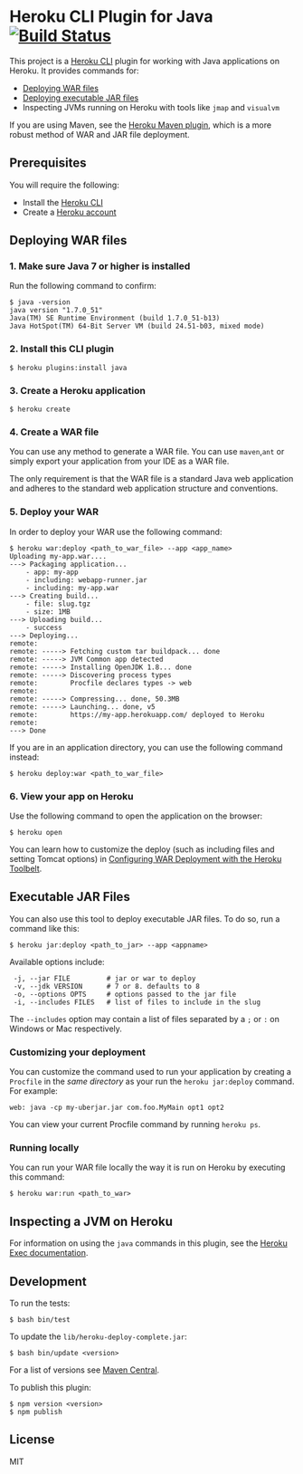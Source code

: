 # Heroku CLI Plugin for Java [![Build Status](https://travis-ci.com/heroku/plugin-java.svg?branch=master)](https://travis-ci.com/heroku/plugin-java)

This project is a [Heroku CLI](https://cli.heroku.com/)
plugin for working with Java applications on Heroku. It provides commands for:

* [Deploying WAR files](https://devcenter.heroku.com/articles/war-deployment)
* [Deploying executable JAR files](#executable-jar-files)
* Inspecting JVMs running on Heroku with tools like `jmap` and `visualvm`

If you are using Maven, see the [Heroku Maven plugin](https://devcenter.heroku.com/articles/deploying-java-applications-with-the-heroku-maven-plugin),
which is a more robust method of WAR and JAR file deployment.

## Prerequisites

You will require the following:

* Install the [Heroku CLI](https://cli.heroku.com/)
* Create a [Heroku account](https://api.heroku.com/signup)

## Deploying WAR files

### 1. Make sure Java 7 or higher is installed

Run the following command to confirm:

```sh-session
$ java -version
java version "1.7.0_51"
Java(TM) SE Runtime Environment (build 1.7.0_51-b13)
Java HotSpot(TM) 64-Bit Server VM (build 24.51-b03, mixed mode)
```

### 2. Install this CLI plugin

```sh-session
$ heroku plugins:install java
```

### 3. Create a Heroku application

```sh-session
$ heroku create
```

### 4. Create a WAR file

You can use any method to generate a WAR file. You can use <code>maven</code>,<code>ant</code> or simply export your application from your IDE as a WAR file.

The only requirement is that the WAR file is a standard Java web application and adheres to the standard web application structure and conventions.

### 5. Deploy your WAR

In order to deploy your WAR use the following command:

```sh-session
$ heroku war:deploy <path_to_war_file> --app <app_name>
Uploading my-app.war....
---> Packaging application...
    - app: my-app
    - including: webapp-runner.jar
    - including: my-app.war
---> Creating build...
    - file: slug.tgz
    - size: 1MB
---> Uploading build...
    - success
---> Deploying...
remote:
remote: -----> Fetching custom tar buildpack... done
remote: -----> JVM Common app detected
remote: -----> Installing OpenJDK 1.8... done
remote: -----> Discovering process types
remote:        Procfile declares types -> web
remote:
remote: -----> Compressing... done, 50.3MB
remote: -----> Launching... done, v5
remote:        https://my-app.herokuapp.com/ deployed to Heroku
remote:
---> Done
```

If you are in an application directory, you can use the following command instead:

```sh-session
$ heroku deploy:war <path_to_war_file>
```

### 6. View your app on Heroku

Use the following command to open the application on the browser:

```sh-session
$ heroku open
```

You can learn how to customize the deploy (such as including files and setting Tomcat options)
in [Configuring WAR Deployment with the Heroku Toolbelt](https://devcenter.heroku.com/articles/configuring-war-deployment-with-the-heroku-toolbelt).

## Executable JAR Files

You can also use this tool to deploy executable JAR files. To do so, run a command like this:

```
$ heroku jar:deploy <path_to_jar> --app <appname>
```

Available options include:

```
 -j, --jar FILE         # jar or war to deploy
 -v, --jdk VERSION      # 7 or 8. defaults to 8
 -o, --options OPTS     # options passed to the jar file
 -i, --includes FILES   # list of files to include in the slug
```

The `--includes` option may contain a list of files separated by a `;` or `:` on Windows or Mac respectively. 

### Customizing your deployment

You can customize the command used to run your application by creating a `Procfile` in the *same directory* as your run the `heroku jar:deploy` command. For example:

```
web: java -cp my-uberjar.jar com.foo.MyMain opt1 opt2
```

You can view your current Procfile command by running `heroku ps`.

### Running locally

You can run your WAR file locally the way it is run on Heroku by executing
this command:

```
$ heroku war:run <path_to_war>
```

## Inspecting a JVM on Heroku

For information on using the `java` commands in this plugin, see the [Heroku Exec documentation](https://devcenter.heroku.com/articles/heroku-exec).

## Development

To run the tests:

```sh-session
$ bash bin/test
```

To update the `lib/heroku-deploy-complete.jar`:

```sh-session
$ bash bin/update <version>
```

For a list of versions see [Maven Central](http://repo1.maven.org/maven2/com/heroku/sdk/heroku-deploy-complete/).

To publish this plugin:

```sh-session
$ npm version <version>
$ npm publish
```

## License

MIT
